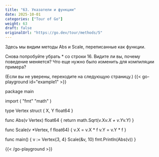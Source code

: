 ```yaml
---
title: "63. Указатели и функции"
date: 2025-10-01
categories: ["Tour of Go"]
weight: 63
draft: false
originalUrl: "https://go.dev/tour/methods/5"
---
```


Здесь мы видим методы Abs и Scale, переписанные как функции.

Снова попробуйте убрать * со строки 16. Видите ли вы, почему поведение меняется? Что еще нужно было изменить для компиляции примера?

(Если вы не уверены, переходите на следующую страницу.)
{{< go-playground id="example1" >}}

package main

import (
    "fmt"
    "math"
)

type Vertex struct {
    X, Y float64
}

func Abs(v Vertex) float64 {
    return math.Sqrt(v.X*v.X + v.Y*v.Y)
}

func Scale(v *Vertex, f float64) {
    v.X = v.X * f
    v.Y = v.Y * f
}

func main() {
    v := Vertex{3, 4}
    Scale(&v, 10)
    fmt.Println(Abs(v))
}


{{< /go-playground >}} 